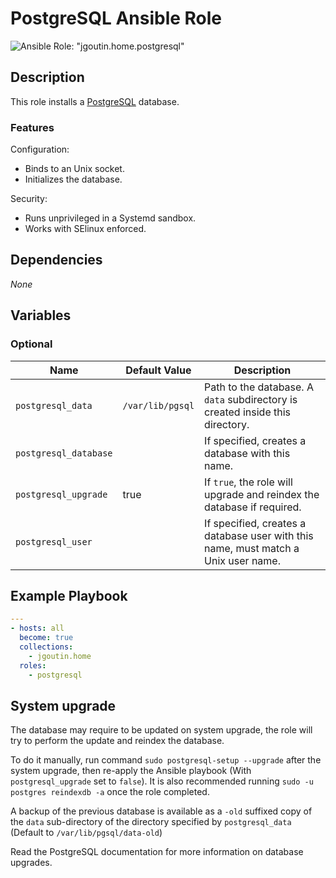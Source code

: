# PostgreSQL Ansible Role

![Ansible Role: "jgoutin.home.postgresql"](https://github.com/JGoutin/ansible_home/workflows/Ansible%20Role:%20%22jgoutin.home.postgresql%22/badge.svg)

## Description

This role installs a [PostgreSQL](https://www.postgresql.org) database.

### Features

Configuration:
* Binds to an Unix socket.
* Initializes the database.
  
Security:
* Runs unprivileged in a Systemd sandbox.
* Works with SElinux enforced.

## Dependencies

*None*

## Variables

### Optional

| Name           | Default Value | Description                        |
| -------------- | ------------- | -----------------------------------|
| `postgresql_data`| `/var/lib/pgsql` | Path to the database. A `data` subdirectory is created inside this directory.
| `postgresql_database`| | If specified, creates a database with this name.
| `postgresql_upgrade`| true | If `true`, the role will upgrade and reindex the database if required.
| `postgresql_user`| | If specified, creates a database user with this name, must match a Unix user name.

## Example Playbook

```yaml
---
- hosts: all
  become: true
  collections:
    - jgoutin.home
  roles:
    - postgresql
```

## System upgrade

The database may require to be updated on system upgrade, the role will try to perform
the update and reindex the database. 

To do it manually, run command `sudo postgresql-setup --upgrade` after the system 
upgrade, then re-apply the Ansible playbook (With `postgresql_upgrade` set to `false`). 
It is also recommended running `sudo -u postgres reindexdb -a` once the role completed.

A backup of the previous database is available as a `-old` suffixed copy of the
`data` sub-directory of the directory specified by `postgresql_data`
(Default to `/var/lib/pgsql/data-old`)

Read the PostgreSQL documentation for more information on database upgrades.
